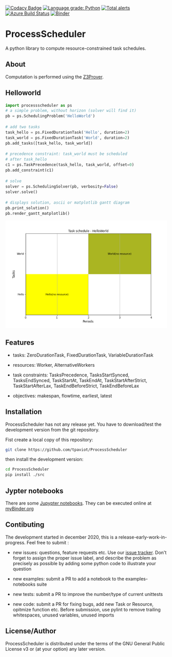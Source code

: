 [![Codacy Badge](https://app.codacy.com/project/badge/Grade/7221205f866145bfa4f18c08bd96e71f)](https://www.codacy.com/gh/tpaviot/ProcessScheduler/dashboard?utm_source=github.com&amp;utm_medium=referral&amp;utm_content=tpaviot/ProcessScheduler&amp;utm_campaign=Badge_Grade)
[![Language grade: Python](https://img.shields.io/lgtm/grade/python/g/tpaviot/ProcessScheduler.svg?logo=lgtm&logoWidth=18)](https://lgtm.com/projects/g/tpaviot/ProcessScheduler/context:python)
[![Total alerts](https://img.shields.io/lgtm/alerts/g/tpaviot/ProcessScheduler.svg?logo=lgtm&logoWidth=18)](https://lgtm.com/projects/g/tpaviot/ProcessScheduler/alerts/)
[![Azure Build Status](https://dev.azure.com/tpaviot/ProcessScheduler/_apis/build/status/tpaviot.ProcessScheduler?branchName=master)](https://dev.azure.com/tpaviot/ProcessScheduler/_build?definitionId=9)
[![Binder](https://mybinder.org/badge_logo.svg)](https://mybinder.org/v2/gh/tpaviot/ProcessScheduler/HEAD?filepath=examples-notebooks)

# ProcessScheduler
A python library to compute resource-constrained task schedules.

## About
Computation is performed using the [Z3Prover](https://github.com/Z3Prover/z3).

## Helloworld

```python
import processscheduler as ps
# a simple problem, without horizon (solver will find it)
pb = ps.SchedulingProblem('HelloWorld')

# add two tasks
task_hello = ps.FixedDurationTask('Hello', duration=2)
task_world = ps.FixedDurationTask('World', duration=2)
pb.add_tasks([task_hello, task_world])

# precedence constraint: task_world must be scheduled
# after task_hello
c1 = ps.TaskPrecedence(task_hello, task_world, offset=0)
pb.add_constraint(c1)

# solve
solver = ps.SchedulingSolver(pb, verbosity=False)
solver.solve()

# displays solution, ascii or matplotlib gantt diagram
pb.print_solution()
pb.render_gantt_matplotlib()
```

![png](examples-notebooks/pics/hello_world_gantt.png)

## Features

- tasks: ZeroDurationTask, FixedDurationTask, VariableDurationTask

- resources: Worker, AlternativeWorkers

- task constraints: TasksPrecedence, TasksStartSynced, TasksEndSynced, TaskStartAt, TaskEndAt,
TaskStartAfterStrict, TaskStartAfterLax, TaskEndBeforeStrict, TaskEndBeforeLax

- objectives: makespan, flowtime, earliest, latest

## Installation

ProcessScheduler has not any release yet. You have to download/test the development version from the git repository.

Fist create a local copy of this repository:
```bash
git clone https://github.com/tpaviot/ProcessScheduler
```
then install the development version:

```bash
cd ProcessScheduler
pip install ./src
```

## Jypter notebooks

There are some [Jupypter notebooks](https://github.com/tpaviot/ProcessScheduler/tree/master/example-notebooks). They can be executed online at [myBinder.org](https://mybinder.org/v2/gh/tpaviot/ProcessScheduler/HEAD?filepath=example-notebooks)

## Contibuting

The development started in december 2020, this is a release-early-work-in-progress. Feel free to submit :
- new issues: questions, feature requests etc. Use our [issue tracker](https://github.com/tpaviot/ProcessScheduler/issues). Don't forget to assign the proper issue label, and describe the problem as precisely as possible by adding some python code to illustrate your question

- new examples: submit a PR to add a notebook to the examples-notebooks suite

- new tests: submit a PR to improve the number/type of current unittests

- new code: submit a PR for fixing bugs, add new Task or Resource, opitmize function etc. Before submission, use pylint to remove trailing whitespaces, unused variables, unused imports

## License/Author

ProcessScheduler is distributed under the terms of the GNU General Public License v3 or (at your option) any later version. 
